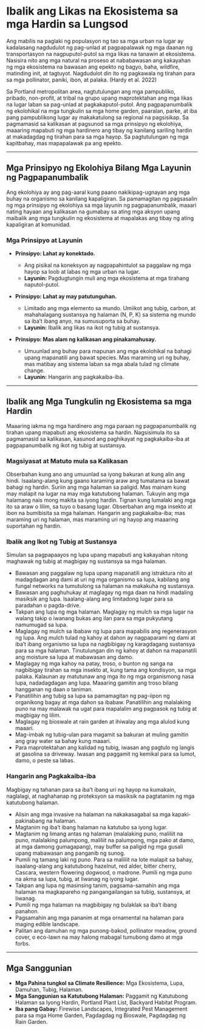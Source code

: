 # Ibalik ang Likas na Ekosistema sa mga Hardin sa Lungsod

Ang mabilis na paglaki ng populasyon ng tao sa mga urban na lugar ay kadalasang nagdudulot ng pag-unlad at pagpapalawak ng mga daanan ng transportasyon na nagpuputol-putol sa mga likas na tanawin at ekosistema. Nasisira nito ang mga natural na proseso at nababawasan ang kakayahan ng mga ekosistema na bawasan ang epekto ng bagyo, baha, wildfire, matinding init, at tagtuyot. Nagdudulot din ito ng pagkawala ng tirahan para sa mga pollinator, paniki, ibon, at palaka. (Hardy et al. 2022)

Sa Portland metropolitan area, nagtutulungan ang mga pampubliko, pribado, non-profit, at tribal na grupo upang maprotektahan ang mga likas na lugar laban sa pag-unlad at pagkakaputol-putol. Ang pagpapanumbalik ng ekolohikal na mga tungkulin sa mga home garden, paaralan, parke, at iba pang pampublikong lugar ay makakatulong sa regional na pagsisikap. Sa pagmamasid sa kalikasan at pagsunod sa mga prinsipyo ng ekolohiya, maaaring mapabuti ng mga hardinero ang tibay ng kanilang sariling hardin at makadagdag ng tirahan para sa mga hayop. Sa pagtutulungan ng mga kapitbahay, mas mapapalawak pa ang epekto.

---

## Mga Prinsipyo ng Ekolohiya Bilang Mga Layunin ng Pagpapanumbalik

Ang ekolohiya ay ang pag-aaral kung paano nakikipag-ugnayan ang mga buhay na organismo sa kanilang kapaligiran. Sa pamamagitan ng pagsasalin ng mga prinsipyo ng ekolohiya sa mga layunin ng pagpapanumbalik, maaari nating hayaan ang kalikasan na gumabay sa ating mga aksyon upang maibalik ang mga tungkulin ng ekosistema at mapalakas ang tibay ng ating kapaligiran at komunidad.

### Mga Prinsipyo at Layunin

- **Prinsipyo: Lahat ay konektado.**  
  - Ang pisikal na koneksyon ay nagpapahintulot sa paggalaw ng mga hayop sa loob at labas ng mga urban na lugar.  
  - **Layunin:** Pagdugtungin muli ang mga ekosistema at mga tirahang naputol-putol.

- **Prinsipyo: Lahat ay may patutunguhan.**  
  - Limitado ang mga elemento sa mundo. Umiikot ang tubig, carbon, at mahahalagang sustansya ng halaman (N, P, K) sa sistema ng mundo sa iba’t ibang anyo, na sumusuporta sa buhay.  
  - **Layunin:** Ibalik ang likas na ikot ng tubig at sustansya.

- **Prinsipyo: Mas alam ng kalikasan ang pinakamahusay.**  
  - Umuunlad ang buhay para mapunan ang mga ekolohikal na bahagi upang mapanatili ang bawat species. Mas maraming uri ng buhay, mas matibay ang sistema laban sa mga abala tulad ng climate change.  
  - **Layunin:** Hangarin ang pagkakaiba-iba.

---

## Ibalik ang Mga Tungkulin ng Ekosistema sa mga Hardin

Maaaring iakma ng mga hardinero ang mga paraan ng pagpapanumbalik ng tirahan upang mapabuti ang ekosistema sa hardin. Nagsisimula ito sa pagmamasid sa kalikasan, kasunod ang paghikayat ng pagkakaiba-iba at pagpapanumbalik ng ikot ng tubig at sustansya.

### Magsiyasat at Matuto mula sa Kalikasan

Obserbahan kung ano ang umuunlad sa iyong bakuran at kung alin ang hindi. Isaalang-alang kung gaano karaming araw ang tumatama sa bawat bahagi ng hardin. Suriin ang mga halaman sa paligid. Mas mainam kung may malapit na lugar na may mga katutubong halaman. Tukuyin ang mga halamang nais mong makita sa iyong hardin. Tignan kung lumalaki ang mga ito sa araw o lilim, sa tuyo o basang lugar. Obserbahan ang mga insekto at ibon na bumibisita sa mga halaman. Hangarin ang pagkakaiba-iba; mas maraming uri ng halaman, mas maraming uri ng hayop ang maaaring suportahan ng hardin.

### Ibalik ang Ikot ng Tubig at Sustansya

Simulan sa pagpapaayos ng lupa upang mapabuti ang kakayahan nitong maghawak ng tubig at magbigay ng sustansya sa mga halaman.

- Bawasan ang paggalaw ng lupa upang mapanatili ang istraktura nito at madagdagan ang dami at uri ng mga organismo sa lupa, kabilang ang fungal networks na tumutulong sa halaman na makakuha ng sustansya.
- Bawasan ang paghuhukay at maglagay ng mga daan na hindi madaling masiksik ang lupa. Isaalang-alang ang limitadong lugar para sa paradahan o pagda-drive.
- Takpan ang lupa ng mga halaman. Maglagay ng mulch sa mga lugar na walang takip o iwanang bukas ang ilan para sa mga pukyutang namumugad sa lupa.
- Maglagay ng mulch sa ibabaw ng lupa para mapabilis ang regenerasyon ng lupa. Ang mulch tulad ng kahoy at dahon ay nagpaparami ng dami at iba’t ibang organismo sa lupa na nagbibigay ng karagdagang sustansya para sa mga halaman. Tinutulungan din ng kahoy at dahon na mapanatili ang moisture sa lupa at mabawasan ang damo.
- Maglagay ng mga kahoy na patay, troso, o bunton ng sanga na nagbibigay tirahan sa mga insekto at, kung tama ang kondisyon, sa mga palaka. Kalaunan ay matutunaw ang mga ito ng mga organismong nasa lupa, nadadagdagan ang lupa. Maaaring gamitin ang troso bilang hangganan ng daan o taniman.
- Panatilihin ang tubig sa lupa sa pamamagitan ng pag-iipon ng organikong bagay at mga dahon sa ibabaw. Panatilihin ang malalaking puno na may malawak na ugat para mapalalim ang pagpasok ng tubig at magbigay ng lilim.
- Maglagay ng bioswale at rain garden at ihiwalay ang mga alulod kung maaari.
- Mag-imbak ng tubig-ulan para magamit sa bakuran at muling gamitin ang gray water sa bahay kung maaari.
- Para maprotektahan ang kalidad ng tubig, iwasan ang pagtulo ng langis at gasolina sa driveway. Iwasan ang paggamit ng kemikal para sa lumot, damo, o peste sa labas.

### Hangarin ang Pagkakaiba-iba

Magbigay ng tahanan para sa iba’t ibang uri ng hayop na kumakain, naglalagi, at naghahanap ng proteksyon sa masiksik na pagtatanim ng mga katutubong halaman.

- Alisin ang mga invasive na halaman na nakakasagabal sa mga kapaki-pakinabang na halaman.
- Magtanim ng iba’t ibang halaman na katutubo sa iyong lugar.
- Magtanim ng limang antas ng halaman (malalaking puno, maliliit na puno, malalaking palumpong, maliliit na palumpong, mga pako at damo, at mga damong gumagapang), may buffer sa paligid ng mga gusali upang mabawasan ang panganib ng sunog.
- Pumili ng tamang laki ng puno. Para sa maliliit na lote malapit sa bahay, isaalang-alang ang katutubong hazelnut, red alder, bitter cherry, Cascara, western flowering dogwood, o madrone. Pumili ng mga puno na akma sa lupa, tubig, at liwanag ng iyong lugar.
- Takpan ang lupa ng masinsing tanim, pagsama-samahin ang mga halaman na magkapareho ng pangangailangan sa tubig, sustansya, at liwanag.
- Pumili ng mga halaman na magbibigay ng bulaklak sa iba’t ibang panahon.
- Pagsamahin ang mga pananim at mga ornamental na halaman para maging edible landscape.
- Palitan ang damuhan ng mga punong-bakod, pollinator meadow, ground cover, o eco-lawn na may halong mabagal tumubong damo at mga forbs.

---

## Mga Sanggunian

- **Mga Pahina tungkol sa Climate Resilience:** Mga Ekosistema, Lupa, Damuhan, Tubig, Halaman.
- **Mga Sanggunian sa Katutubong Halaman:** Paggamit ng Katutubong Halaman sa Iyong Hardin, Portland Plant List, Backyard Habitat Program.
- **Iba pang Gabay:** Firewise Landscapes, Integrated Pest Management para sa mga Home Garden, Pagdagdag ng Bioswale, Pagdagdag ng Rain Garden.
